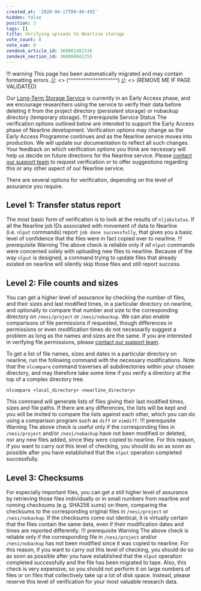 ```yaml
---
created_at: '2020-04-17T09:40:49Z'
hidden: false
position: 3
tags: []
title: Verifying uploads to Nearline storage
vote_count: 0
vote_sum: 0
zendesk_article_id: 360001482516
zendesk_section_id: 360000042255
---
```




[//]: <> (REMOVE ME IF PAGE VALIDATED)
[//]: <> (vvvvvvvvvvvvvvvvvvvv)
!!! warning
    This page has been automatically migrated and may contain formatting errors.
[//]: <> (^^^^^^^^^^^^^^^^^^^^)
[//]: <> (REMOVE ME IF PAGE VALIDATED)

Our [Long-Term Storage
Service](../../Storage/Nearline_long_term_storage/Nearline_Long_Term_Storage_Service)
is currently in an Early Access phase, and we encourage researchers
using the service to verify their data before deleting it from the
project directory (persistent storage) or nobackup directory (temporary
storage).
!!! prerequisite Service Status
     The verification options outlined below are intended to support the
     Early Access phase of Nearline development. Verification options may
     change as the Early Access Programme continues and as the Nearline
     service moves into production. We will update our documentation to
     reflect all such changes.
     Your feedback on which verification options you think are necessary
     will help us decide on future directions for the Nearline service.
     Please [contact our support
     team](https://support.nesi.org.nz/hc/requests/new) to request
     verification or to offer suggestions regarding this or any other
     aspect of our Nearline service.

There are several options for verification, depending on the level of
assurance you require.

## Level 1: Transfer status report

The most basic form of verification is to look at the results
of `nljobstatus`. If all the Nearline job IDs associated with movement
of data to Nearline (i.e. `nlput` commands)
report `job done successfully`, that gives you a basic level of
confidence that the files were in fact copied over to nearline.
!!! prerequisite Warning
     The above check is reliable only if *all* `nlput` commands were
     concerned solely with uploading new files to nearline. Because of the
     way `nlput` is designed, a command trying to update files that already
     existed on nearline will silently skip those files and still report
     success.

## Level 2: File counts and sizes

You can get a higher level of assurance by checking the number of files,
and their sizes and last modified times, in a particular directory on
nearline, and optionally to compare that number and size to the
corresponding directory on `/nesi/project` or `/nesi/nobackup`. We can
also enable comparisons of file permissions if requested, though
differences in permissions or even modification times do not necessarily
suggest a problem as long as the names and sizes are the same. If you
are interested in verifying file permissions, please [contact our
support team](https://support.nesi.org.nz/hc/requests/new).

To get a list of file names, sizes and dates in a particular directory
on nearline, run the following command with the necessary modifications.
Note that the `nlcompare` command traverses all subdirectories within
your chosen directory, and may therefore take some time if you verify a
directory at the top of a complex directory tree.

``` sl
nlcompare <local_directory> <nearline_directory>
```

This command will generate lists of files giving their last modified
times, sizes and file paths. If there are any differences, the lists
will be kept and you will be invited to compare the lists against each
other, which you can do using a comparison program such as `diff` or
`vimdiff`.
!!! prerequisite Warning
     The above check is useful only if the corresponding files in
     `/nesi/project` and/or `/nesi/nobackup` have not been modified or
     deleted, nor any new files added, since they were copied to nearline.
     For this reason, if you want to carry out this level of checking, you
     should do so as soon as possible after you have established that the
     `nlput` operation completed successfully.

## Level 3: Checksums

For especially important files, you can get a still higher level of
assurance by retrieving those files individually or in small numbers
from nearline and running checksums (e.g. SHA256 sums) on them,
comparing the checksums to the corresponding original files in
`/nesi/project` or `/nesi/nobackup`. If the checksums come out
identical, it is virtually certain that the files contain the same data,
even if their modification dates and times are reported differently.
!!! prerequisite Warning
     The above check is reliable only if the corresponding file in
     `/nesi/project` and/or `/nesi/nobackup` has not been modified since it
     was copied to nearline. For this reason, if you want to carry out this
     level of checking, you should do so as soon as possible after you have
     established that the `nlput` operation completed successfully and the
     file has been migrated to tape.
     Also, this check is very expensive, so you should not perform it on
     large numbers of files or on files that collectively take up a lot of
     disk space. Instead, please reserve this level of verification for
     your most valuable research data.